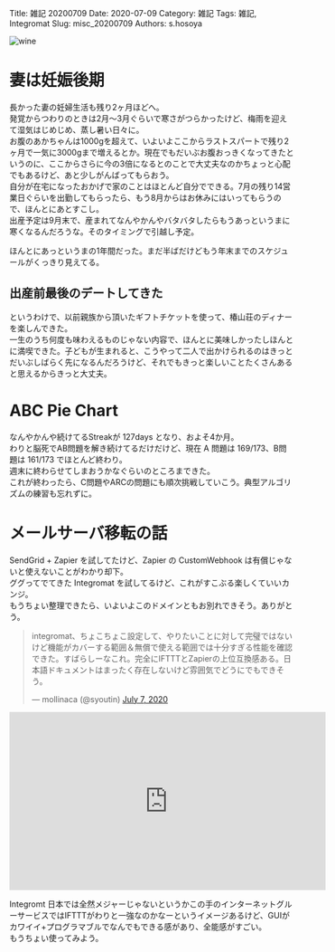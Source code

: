 Title: 雑記 20200709
Date: 2020-07-09
Category: 雑記
Tags: 雑記, Integromat
Slug: misc_20200709
Authors: s.hosoya

![wine](https://blog.watarinohibi.tokyo/images/20200709_sine.png "wine")   

# 妻は妊娠後期

長かった妻の妊婦生活も残り2ヶ月ほどへ。  
発覚からつわりのときは2月～3月ぐらいで寒さがつらかったけど、梅雨を迎えて湿気はじめじめ、蒸し暑い日々に。  
お腹のあかちゃんは1000gを超えて、いよいよここからラストスパートで残り2ヶ月で一気に3000gまで増えるとか。現在でもだいぶお腹おっきくなってきたというのに、ここからさらに今の3倍になるとのことで大丈夫なのかちょっと心配でもあるけど、あと少しがんばってもらおう。  
自分が在宅になったおかげで家のことはほとんど自分でできる。7月の残り14営業日ぐらいを出勤してもらったら、もう8月からはお休みにはいってもらうので、ほんとにあとすこし。  
出産予定は9月末で、産まれてなんやかんやバタバタしたらもうあっというまに寒くなるんだろうな。そのタイミングで引越し予定。  

ほんとにあっというまの1年間だった。まだ半ばだけどもう年末までのスケジュールがくっきり見えてる。

## 出産前最後のデートしてきた

というわけで、以前親族から頂いたギフトチケットを使って、椿山荘のディナーを楽しんできた。  
一生のうち何度も味わえるものじゃない内容で、ほんとに美味しかったしほんとに満喫できた。子どもが生まれると、こうやって二人で出かけられるのはきっとだいぶしばらく先になるんだろうけど、それでもきっと楽しいことたくさんあると思えるからきっと大丈夫。  


# ABC Pie Chart

なんやかんや続けてるStreakが 127days となり、およそ4か月。  
わりと脳死でAB問題を解き続けてるだけだけど、現在 A 問題は 169/173、B問題は 161/173 でほとんど終わり。  
週末に終わらせてしまおうかなぐらいのところまできた。  
これが終わったら、C問題やARCの問題にも順次挑戦していこう。典型アルゴリズムの練習も忘れずに。  

# メールサーバ移転の話

SendGrid + Zapier を試してたけど、Zapier の CustomWebhook は有償じゃないと使えないことがわかり却下。  
ググってでてきた Integromat を試してるけど、これがすこぶる楽しくていいカンジ。  
もうちょい整理できたら、いよいよこのドメインともお別れできそう。ありがとう。  

<blockquote class="twitter-tweet"><p lang="ja" dir="ltr">integromat、ちょこちょこ設定して、やりたいことに対して完璧ではないけど機能がカバーする範囲＆無償で使える範囲では十分すぎる性能を確認できた。すばらしーなこれ。完全にIFTTTとZapierの上位互換感ある。日本語ドキュメントはまったく存在しないけど雰囲気でどうにでもできそう。</p>&mdash; mollinaca (@syoutin) <a href="https://twitter.com/syoutin/status/1280512951800213505?ref_src=twsrc%5Etfw">July 7, 2020</a></blockquote> <script async src="https://platform.twitter.com/widgets.js" charset="utf-8"></script>


<iframe width="560" height="315" src="https://www.youtube.com/embed/61HQ_DWoFr8" frameborder="0" allow="accelerometer; autoplay; encrypted-media; gyroscope; picture-in-picture" allowfullscreen></iframe>

Integromt 日本では全然メジャーじゃないというかこの手のインターネットグルーサービスではIFTTTがわりと一強なのかなーというイメージあるけど、GUIがカワイイ+プログラマブルでなんでもできる感があり、全能感がすごい。  
もうちょい使ってみよう。  
